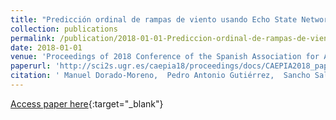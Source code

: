```yaml
---
title: "Predicción ordinal de rampas de viento usando Echo State Networks de complejidad reducida"
collection: publications
permalink: /publication/2018-01-01-Prediccion-ordinal-de-rampas-de-viento-usando-Echo-State-Networks-de-complejidad-reducida
date: 2018-01-01
venue: 'Proceedings of 2018 Conference of the Spanish Association for Artificial Intelligence (CAEPIA2018)'
paperurl: 'http://sci2s.ugr.es/caepia18/proceedings/docs/CAEPIA2018_paper_88.pdf'
citation: ' Manuel Dorado-Moreno,  Pedro Antonio Gutiérrez,  Sancho Salcedo-Sanz,  Luis Prieto,  César Hervás-Martínez, &quot;Predicción ordinal de rampas de viento usando Echo State Networks de complejidad reducida.&quot; Proceedings of 2018 Conference of the Spanish Association for Artificial Intelligence (CAEPIA2018), 2018, pp. 132-138.'
---
```

[Access paper here](http://sci2s.ugr.es/caepia18/proceedings/docs/CAEPIA2018_paper_88.pdf){:target="_blank"}
